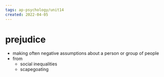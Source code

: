 ```yaml
---
tags: ap-psychology/unit14 
created: 2022-04-05
---
```


# prejudice

- making often negative assumptions about a person or group of people
- from
	- social inequalities
	- scapegoating

<!---->